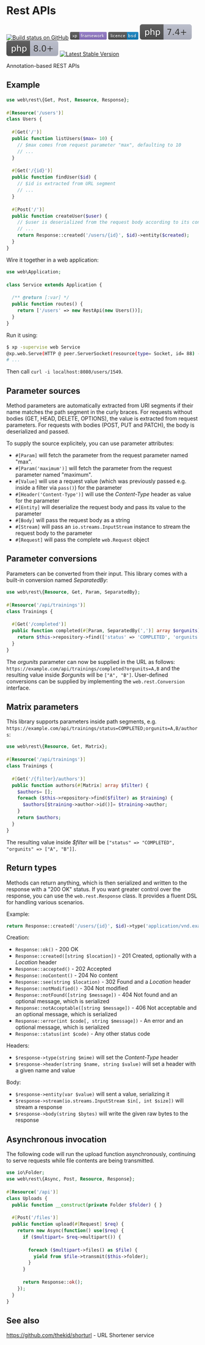 Rest APIs
========================================================================

[![Build status on GitHub](https://github.com/xp-forge/rest-api/workflows/Tests/badge.svg)](https://github.com/xp-forge/rest-api/actions)
[![XP Framework Module](https://raw.githubusercontent.com/xp-framework/web/master/static/xp-framework-badge.png)](https://github.com/xp-framework/core)
[![BSD Licence](https://raw.githubusercontent.com/xp-framework/web/master/static/licence-bsd.png)](https://github.com/xp-framework/core/blob/master/LICENCE.md)
[![Requires PHP 7.4+](https://raw.githubusercontent.com/xp-framework/web/master/static/php-7_4plus.svg)](http://php.net/)
[![Supports PHP 8.0+](https://raw.githubusercontent.com/xp-framework/web/master/static/php-8_0plus.svg)](http://php.net/)
[![Latest Stable Version](https://poser.pugx.org/xp-forge/rest-api/version.svg)](https://packagist.org/packages/xp-forge/rest-api)

Annotation-based REST APIs

Example
-------

```php
use web\rest\{Get, Post, Resource, Response};

#[Resource('/users')]
class Users {

  #[Get('/')]
  public function listUsers($max= 10) {
    // $max comes from request parameter "max", defaulting to 10
    // ...
  }

  #[Get('/{id}')]
  public function findUser($id) {
    // $id is extracted from URL segment
    // ...
  }

  #[Post('/')]
  public function createUser($user) {
    // $user is deserialized from the request body according to its content type
    // ...
    return Response::created('/users/{id}', $id)->entity($created);
  }
}
```

Wire it together in a web application:

```php
use web\Application;

class Service extends Application {

  /** @return [:var] */
  public function routes() {
    return ['/users' => new RestApi(new Users())];
  }
}
```

Run it using:

```bash
$ xp -supervise web Service
@xp.web.Serve(HTTP @ peer.ServerSocket(resource(type= Socket, id= 88) -> tcp://127.0.0.1:8080))
# ...
```

Then call `curl -i localhost:8080/users/1549`.

Parameter sources
-----------------

Method parameters are automatically extracted from URI segments if their name matches the path segment in the curly braces. For requests without bodies (GET, HEAD, DELETE, OPTIONS), the value is extracted from request parameters. For requests with bodies (POST, PUT and PATCH), the body is deserialized and passed.

To supply the source explicitely, you can use parameter attributes:

* `#[Param]` will fetch the parameter from the request parameter named "max".
* `#[Param('maximum')]` will fetch the parameter from the request parameter named "maximum".
* `#[Value]` will use a request value (which was previously passed e.g. inside a filter via `pass()`) for the parameter
* `#[Header('Content-Type')]` will use the *Content-Type* header as value for the parameter
* `#[Entity]` will deserialize the request body and pass its value to the parameter
* `#[Body]` will pass the request body as a string
* `#[Stream]` will pass an `io.streams.InputStream` instance to stream the request body to the parameter
* `#[Request]` will pass the complete `web.Request` object

Parameter conversions
---------------------

Parameters can be converted from their input. This library comes with a built-in conversion named *SeparatedBy*:

```php
use web\rest\{Resource, Get, Param, SeparatedBy};

#[Resource('/api/trainings')]
class Trainings {

  #[Get('/completed')]
  public function completed(#[Param, SeparatedBy(',')] array $orgunits) {
    return $this->repository->find(['status' => 'COMPLETED', 'orgunits' => $orgunits]);
  }
}
```

The *orgunits* parameter can now be supplied in the URL as follows: `https://example.com/api/trainings/completed?orgunits=A,B` and the resulting value inside *$orgunits* will be `["A", "B"]`. User-defined conversions can be supplied by implementing the `web.rest.Conversion` interface.

Matrix parameters
-----------------

This library supports parameters inside path segments, e.g. `https://example.com/api/trainings/status=COMPLETED;orgunits=A,B/authors`:

```php
use web\rest\{Resource, Get, Matrix};

#[Resource('/api/trainings')]
class Trainings {

  #[Get('/{filter}/authors')]
  public function authors(#[Matrix] array $filter) {
    $authors= [];
    foreach ($this->repository->find($filter) as $training) {
      $authors[$training->author->id()]= $training->author;
    }
    return $authors;
  }
}
```

The resulting value inside *$filter* will be `["status" => "COMPLETED", "orgunits" => ["A", "B"]]`.

Return types
------------

Methods can return anything, which is then serialized and written to the response with a "200 OK" status. If you want greater control over the response, you can use the `web.rest.Response` class. It provides a fluent DSL for handling various scenarios.

Example:

```php
return Response::created('/users/{id}', $id)->type('application/vnd.example.type-v2+json')->entity($user);
```

Creation:

* `Response::ok()` - 200 OK
* `Response::created([string $location])` - 201 Created, optionally with a *Location* header
* `Response::accepted()` - 202 Accepted
* `Response::noContent()` - 204 No content
* `Response::see(string $location)` - 302 Found and a *Location* header
* `Response::notModified()` - 304 Not modified
* `Response::notFound([string $message])` - 404 Not found and an optional message, which is serialized
* `Response::notAcceptable([string $message])` - 406 Not acceptable and an optional message, which is serialized
* `Response::error(int $code[, string $message])` - An error and an optional message, which is serialized
* `Response::status(int $code)` - Any other status code

Headers:

* `$response->type(string $mime)` will set the *Content-Type* header
* `$response->header(string $name, string $value)` will set a header with a given name and value

Body:

* `$response->entity(var $value)` will sent a value, serializing it
* `$response->stream(io.streams.InputStream $in[, int $size])` will stream a response
* `$response->body(string $bytes)` will write the given raw bytes to the response

Asynchronous invocation
-----------------------

The following code will run the upload function asynchronously, continuing to serve requests while file contents are being transmitted.

```php
use io\Folder;
use web\rest\{Async, Post, Resource, Response};

#[Resource('/api')]
class Uploads {
  public function __construct(private Folder $folder) { }

  #[Post('/files')]
  public function upload(#[Request] $req) {
    return new Async(function() use($req) {
      if ($multipart= $req->multipart()) {

        foreach ($multipart->files() as $file) {
          yield from $file->transmit($this->folder);
        }
      }

      return Response::ok();
    });
  }
}
```

See also
--------

https://github.com/thekid/shorturl - URL Shortener service 